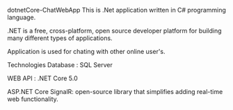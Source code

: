 dotnetCore-ChatWebApp
This is .Net application  written in C# programming language.

.NET is a free, cross-platform, open source developer platform for building many different types of applications.

Application is used for chating with other online user's. 

Technologies
Database : SQL Server

WEB API : .NET Core 5.0

ASP.NET Core SignalR: open-source library that simplifies adding real-time web functionality.
